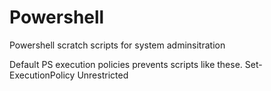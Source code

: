 # Powershell
Powershell scratch scripts for system adminsitration


Default PS execution policies prevents scripts like these.
Set-ExecutionPolicy Unrestricted

